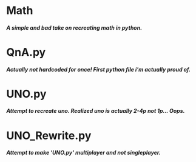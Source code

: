 # Math
##### A simple and bad take on recreating math in python.

# QnA.py
##### Actually not hardcoded for once! First python file i'm actually proud of.

# UNO.py
##### Attempt to recreate uno. Realized uno is actually 2-4p not 1p... Oops.

# UNO_Rewrite.py
##### Attempt to make 'UNO.py' multiplayer and not singleplayer.